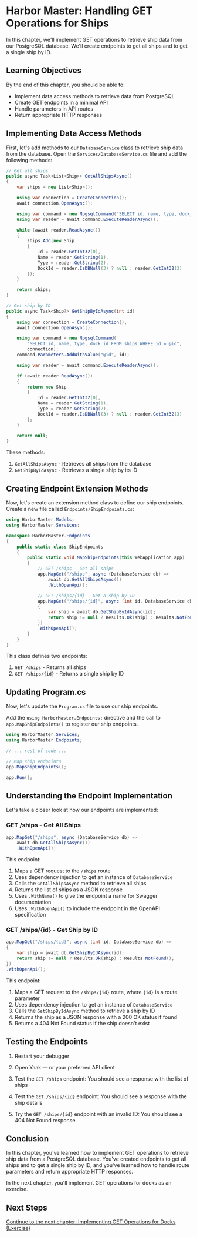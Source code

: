 # Harbor Master: Handling GET Operations for Ships

In this chapter, we'll implement GET operations to retrieve ship data from our PostgreSQL database. We'll create endpoints to get all ships and to get a single ship by ID.

## Learning Objectives

By the end of this chapter, you should be able to:
- Implement data access methods to retrieve data from PostgreSQL
- Create GET endpoints in a minimal API
- Handle parameters in API routes
- Return appropriate HTTP responses

## Implementing Data Access Methods

First, let's add methods to our `DatabaseService` class to retrieve ship data from the database. Open the `Services/DatabaseService.cs` file and add the following methods:

```csharp
// Get all ships
public async Task<List<Ship>> GetAllShipsAsync()
{
    var ships = new List<Ship>();

    using var connection = CreateConnection();
    await connection.OpenAsync();

    using var command = new NpgsqlCommand("SELECT id, name, type, dock_id FROM ships", connection);
    using var reader = await command.ExecuteReaderAsync();

    while (await reader.ReadAsync())
    {
        ships.Add(new Ship
        {
            Id = reader.GetInt32(0),
            Name = reader.GetString(1),
            Type = reader.GetString(2),
            DockId = reader.IsDBNull(3) ? null : reader.GetInt32(3)
        });
    }

    return ships;
}

// Get ship by ID
public async Task<Ship?> GetShipByIdAsync(int id)
{
    using var connection = CreateConnection();
    await connection.OpenAsync();

    using var command = new NpgsqlCommand(
        "SELECT id, name, type, dock_id FROM ships WHERE id = @id",
        connection);
    command.Parameters.AddWithValue("@id", id);

    using var reader = await command.ExecuteReaderAsync();

    if (await reader.ReadAsync())
    {
        return new Ship
        {
            Id = reader.GetInt32(0),
            Name = reader.GetString(1),
            Type = reader.GetString(2),
            DockId = reader.IsDBNull(3) ? null : reader.GetInt32(3)
        };
    }

    return null;
}
```

These methods:
1. `GetAllShipsAsync` - Retrieves all ships from the database
2. `GetShipByIdAsync` - Retrieves a single ship by its ID

## Creating Endpoint Extension Methods

Now, let's create an extension method class to define our ship endpoints. Create a new file called `Endpoints/ShipEndpoints.cs`:

```csharp
using HarborMaster.Models;
using HarborMaster.Services;

namespace HarborMaster.Endpoints
{
    public static class ShipEndpoints
    {
        public static void MapShipEndpoints(this WebApplication app)
        {
            // GET /ships - Get all ships
            app.MapGet("/ships", async (DatabaseService db) =>
                await db.GetAllShipsAsync())
                .WithOpenApi();

            // GET /ships/{id} - Get a ship by ID
            app.MapGet("/ships/{id}", async (int id, DatabaseService db) =>
            {
                var ship = await db.GetShipByIdAsync(id);
                return ship != null ? Results.Ok(ship) : Results.NotFound();
            })
            .WithOpenApi();
        }
    }
}
```

This class defines two endpoints:
1. `GET /ships` - Returns all ships
2. `GET /ships/{id}` - Returns a single ship by ID

## Updating Program.cs

Now, let's update the `Program.cs` file to use our ship endpoints.

Add the `using HarborMaster.Endpoints;` directive and the call to `app.MapShipEndpoints()` to register our ship endpoints.


```csharp
using HarborMaster.Services;
using HarborMaster.Endpoints;

// ... rest of code ...

// Map ship endpoints
app.MapShipEndpoints();

app.Run();
```


## Understanding the Endpoint Implementation

Let's take a closer look at how our endpoints are implemented:

### GET /ships - Get All Ships

```csharp
app.MapGet("/ships", async (DatabaseService db) =>
    await db.GetAllShipsAsync())
    .WithOpenApi();
```

This endpoint:
1. Maps a GET request to the `/ships` route
2. Uses dependency injection to get an instance of `DatabaseService`
3. Calls the `GetAllShipsAsync` method to retrieve all ships
4. Returns the list of ships as a JSON response
5. Uses `.WithName()` to give the endpoint a name for Swagger documentation
6. Uses `.WithOpenApi()` to include the endpoint in the OpenAPI specification

### GET /ships/{id} - Get Ship by ID

```csharp
app.MapGet("/ships/{id}", async (int id, DatabaseService db) =>
{
    var ship = await db.GetShipByIdAsync(id);
    return ship != null ? Results.Ok(ship) : Results.NotFound();
})
.WithOpenApi();
```

This endpoint:
1. Maps a GET request to the `/ships/{id}` route, where `{id}` is a route parameter
2. Uses dependency injection to get an instance of `DatabaseService`
3. Calls the `GetShipByIdAsync` method to retrieve a ship by ID
4. Returns the ship as a JSON response with a 200 OK status if found
5. Returns a 404 Not Found status if the ship doesn't exist

## Testing the Endpoints

1. Restart your debugger

2. Open Yaak — or your preferred API client

3. Test the `GET /ships` endpoint: You should see a response with the list of ships

4. Test the `GET /ships/{id}` endpoint: You should see a response with the ship details

5. Try the `GET /ships/{id}` endpoint with an invalid ID: You should see a 404 Not Found response

## Conclusion

In this chapter, you've learned how to implement GET operations to retrieve ship data from a PostgreSQL database. You've created endpoints to get all ships and to get a single ship by ID, and you've learned how to handle route parameters and return appropriate HTTP responses.

In the next chapter, you'll implement GET operations for docks as an exercise.

## Next Steps

[Continue to the next chapter: Implementing GET Operations for Docks (Exercise)](./harbor-master-get-docks.md)